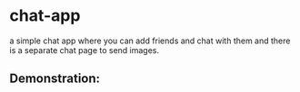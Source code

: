 # chat-app
a simple chat app where you can add friends  and chat with them and there is a separate chat page to send images.
## Demonstration:
